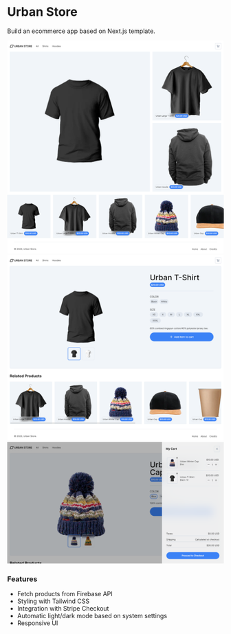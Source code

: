 # Urban Store

Build an ecommerce app based on Next.js template.

![Alt text](/public/Urban-Store.png)
![Alt text](/public/Urban-Store-Details.png)
![Alt text](/public/Urban-Store-Cart.png)

### Features

- Fetch products from Firebase API
- Styling with Tailwind CSS
- Integration with Stripe Checkout
- Automatic light/dark mode based on system settings
- Responsive UI

